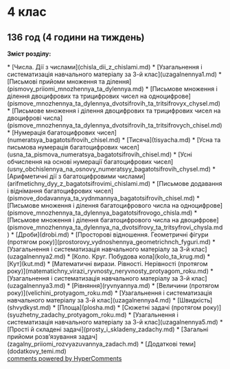<div id="hypercomments_widget" class="js-hypercomments-widget invisible"></div>

# 4 клас
136 год (4 години на тиждень)
---------------------
<p><b>Зміст розділу:</b></p>
* [Числа. Дії з числами](chisla_dii_z_chislami.md)
   * [Узагальнення і систематизація навчального матеріалу за 3-й клас](uzagalnennya1.md)
   * [Письмові прийоми множення та ділення](pismovy_priiomi_mnozhennya_ta_dylennya.md)
       * [Письмове множення і ділення двоцифрових та трицифрових чисел на одноцифрове](pismove_mnozhennya_ta_dylennya_dvotsifrovih_ta_tritsifrovyx_chysel.md)
       * [Письмове множення і ділення двоцифрових та трицифрових чисел на двоцифрові числа](pismove_mnozhennya_ta_dylennya_dvotsifrovih_ta_tritsifrovych_chisel.md)
   * [Нумерація багатоцифрових чисел](numeratsya_bagatotsifrovih_chisel.md)
       * [Тисяча](tisyacha.md)
       * [Усна та письмова нумерація багатоцифрових чисел](usna_ta_pismova_numeratsya_bagatotsifrovih_chisel.md)
       * [Усні обчислення на основі нумерації багатоцифрових чисел](usny_obchislennya_na_osnovy_numeratsyy_bagatotsifrovih_chysel.md)
   * [Арифметичні дії з багатоцифровими числами](arifmetichny_dyy_z_bagatotsifrovimi_chislami.md)
       * [Письмове додавання і віднімання багатоцифрових чисел](pismove_dodavannya_ta_vydnmannya_bagatotsifrovih_chisel.md)
       * [Письмове множення і ділення  багатоцифрового числа на одноцифрове](pismove_mnozhennya_ta_dylennya_bagatotsifrovogo_chisla.md)
       * [Письмове множення і ділення багатоцифрового числа на двоцифрове](pismove_mnozhennya_ta_dylennya_na_dvotsifrovy_ta_tritsyfrovi_chysla.md)
   * [Дроби](drobi.md)
* [Просторові відношення. Геометричні фігури (протягом року)](prostorovy_vydnoshennya_geometrichnch_fyguri.md)
   * [Узагальнення і систематизація навчального матеріалу за 3-й клас](uzagalnennya2.md)
   * [Коло. Круг. Побудова кола](kolo_ta_krug.md)
   * [Кут](kut.md)
* [Математичні вирази. Рівності. Нерівності (протягом року)](matematichny_virazi_ryvnosty_neryvnosty_protyagom_roku.md)
   * [Узагальнення і систематизація навчального матеріалу за 3-й клас](uzagalnennya3.md)
   * [Рівняння](ryvnyannya.md)
* [Величини (протягом року)](velichini_protyagom_roku.md)
   * [Узагальнення і систематизація навчального матеріалу за 3-й клас](uzagalnennya4.md)
   * [Швидкість](shvydkyst.md)
   * [Площа](plosha.md)
* [Сюжетні задачі (протягом року)](syuzhetny_zadachy_protyagom_roku.md)
   * [Узагальнення і систематизація навчального матеріалу за 3-й клас](uzagalnennya5.md)
   * [Прості й складені задачі](prosty_i_skladeny_zadachy.md)
   * [Загальні прийоми розв’язування задач](zagalny_priiomi_rozvyazuvannya_zadach.md)
* [Додаткові теми](dodatkovy_temi.md)

<div class="js-hypercomments-container">
    <a href="http://hypercomments.com" class="hc-link" title="comments widget">comments powered by HyperComments</a>
</div>